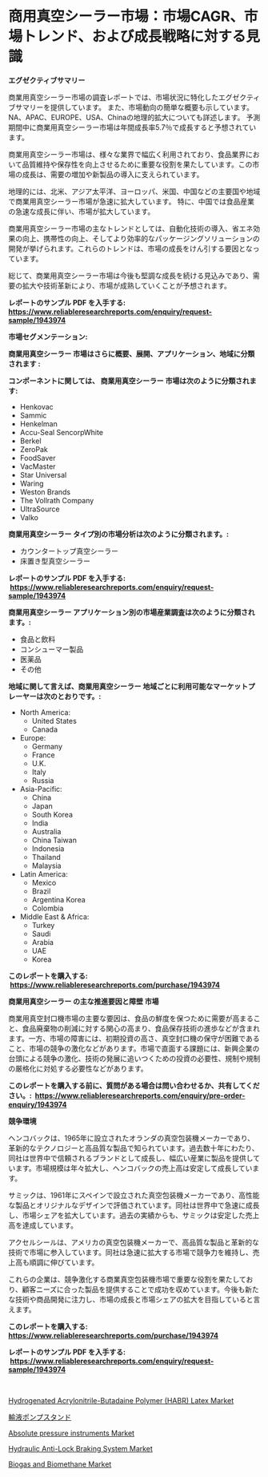 <p><h1>商用真空シーラー市場：市場CAGR、市場トレンド、および成長戦略に対する見識</h1></p><p><strong>エグゼクティブサマリー</strong></p>
<p><p>商業用真空シーラー市場の調査レポートでは、市場状況に特化したエグゼクティブサマリーを提供しています。 また、市場動向の簡単な概要も示しています。 NA、APAC、EUROPE、USA、Chinaの地理的拡大についても詳述します。 予測期間中に商業用真空シーラー市場は年間成長率5.7％で成長すると予想されています。</p><p>商業用真空シーラー市場は、様々な業界で幅広く利用されており、食品業界において品質維持や保存性を向上させるために重要な役割を果たしています。この市場の成長は、需要の増加や新製品の導入に支えられています。</p><p>地理的には、北米、アジア太平洋、ヨーロッパ、米国、中国などの主要国や地域で商業用真空シーラー市場が急速に拡大しています。 特に、中国では食品産業の急速な成長に伴い、市場が拡大しています。</p><p>商業用真空シーラー市場の主なトレンドとしては、自動化技術の導入、省エネ効果の向上、携帯性の向上、そしてより効率的なパッケージングソリューションの開発が挙げられます。これらのトレンドは、市場の成長をけん引する要因となっています。</p><p>総じて、商業用真空シーラー市場は今後も堅調な成長を続ける見込みであり、需要の拡大や技術革新により、市場が成熟していくことが予想されます。</p></p>
<p><strong>レポートのサンプル PDF を入手する: <a href="https://www.reliableresearchreports.com/enquiry/request-sample/1943974">https://www.reliableresearchreports.com/enquiry/request-sample/1943974</a></strong></p>
<p><strong>市場セグメンテーション:</strong></p>
<p><strong> 商業用真空シーラー 市場はさらに概要、展開、アプリケーション、地域に分類されます :</strong></p>
<p><strong>コンポーネントに関しては、 商業用真空シーラー 市場は次のように分類されます: &nbsp;</strong></p>
<p><ul><li>Henkovac</li><li>Sammic</li><li>Henkelman</li><li>Accu-Seal SencorpWhite</li><li>Berkel</li><li>ZeroPak</li><li>FoodSaver</li><li>VacMaster</li><li>Star Universal</li><li>Waring</li><li>Weston Brands</li><li>The Vollrath Company</li><li>UltraSource</li><li>Valko</li></ul></p>
<p><strong> 商業用真空シーラー タイプ別の市場分析は次のように分類されます。:</strong></p>
<p><ul><li>カウンタートップ真空シーラー</li><li>床置き型真空シーラー</li></ul></p>
<p><strong>レポートのサンプル PDF を入手する: &nbsp;<a href="https://www.reliableresearchreports.com/enquiry/request-sample/1943974">https://www.reliableresearchreports.com/enquiry/request-sample/1943974</a></strong></p>
<p><strong> 商業用真空シーラー アプリケーション別の市場産業調査は次のように分類されます。:</strong></p>
<p><ul><li>食品と飲料</li><li>コンシューマー製品</li><li>医薬品</li><li>その他</li></ul></p>
<p><strong>地域に関して言えば、商業用真空シーラー 地域ごとに利用可能なマーケットプレーヤーは次のとおりです。:</strong></p>
<p><ul>
    <li>
        North America:
        <ul>
            <li>United States</li>
            <li>Canada</li>
        </ul>
    </li>
    <li>
        Europe:
        <ul>
            <li>Germany</li>
            <li>France</li>
            <li>U.K.</li>
            <li>Italy</li>
            <li>Russia</li>
        </ul>
    </li>
    <li>
        Asia-Pacific:
        <ul>
            <li>China</li>
            <li>Japan</li>
            <li>South Korea</li>
            <li>India</li>
            <li>Australia</li>
            <li>China Taiwan</li>
            <li>Indonesia</li>
            <li>Thailand</li>
            <li>Malaysia</li>
        </ul>
    </li>
    <li>
        Latin America:
        <ul>
            <li>Mexico</li>
            <li>Brazil</li>
            <li>Argentina Korea</li>
            <li>Colombia</li>
        </ul>
    </li>
    <li>
        Middle East & Africa:
        <ul>
            <li>Turkey</li>
            <li>Saudi</li>
            <li>Arabia</li>
            <li>UAE</li>
            <li>Korea</li>
        </ul>
    </li>
    </ul></p>
<p><strong>このレポートを購入する: &nbsp;<a href="https://www.reliableresearchreports.com/purchase/1943974">https://www.reliableresearchreports.com/purchase/1943974</a></strong></p>
<p><strong>商業用真空シーラー の主な推進要因と障壁 市場</strong></p>
<p><p>商業用真空封口機市場の主要な要因は、食品の鮮度を保つために需要が高まること、食品廃棄物の削減に対する関心の高まり、食品保存技術の進歩などが含まれます。一方、市場の障害には、初期投資の高さ、真空封口機の保守が困難であること、市場の競争の激化などがあります。市場で直面する課題には、新興企業の台頭による競争の激化、技術の発展に追いつくための投資の必要性、規制や規制の厳格化に対処する必要性などがあります。</p></p>
<p><strong>このレポートを購入する前に、質問がある場合は問い合わせるか、共有してください。:&nbsp; <a href="https://www.reliableresearchreports.com/enquiry/pre-order-enquiry/1943974">https://www.reliableresearchreports.com/enquiry/pre-order-enquiry/1943974</a></strong></p>
<p><strong>競争環境</strong></p>
<p><p>ヘンコバックは、1965年に設立されたオランダの真空包装機メーカーであり、革新的なテクノロジーと高品質な製品で知られています。過去数十年にわたり、同社は世界中で信頼されるブランドとして成長し、幅広い産業に製品を提供しています。市場規模は年々拡大し、ヘンコバックの売上高は安定して成長しています。</p><p>サミックは、1961年にスペインで設立された真空包装機メーカーであり、高性能な製品とオリジナルなデザインで評価されています。同社は世界中で急速に成長し、市場シェアを拡大しています。過去の実績からも、サミックは安定した売上高を達成しています。</p><p>アクセルシールは、アメリカの真空包装機メーカーで、高品質な製品と革新的な技術で市場に参入しています。同社は急速に拡大する市場で競争力を維持し、売上高も順調に伸びています。</p><p>これらの企業は、競争激化する商業真空包装機市場で重要な役割を果たしており、顧客ニーズに合った製品を提供することで成功を収めています。今後も新たな技術や商品開発に注力し、市場の成長と市場シェアの拡大を目指していると言えます。</p></p>
<p><strong>このレポートを購入する: &nbsp; <a href="https://www.reliableresearchreports.com/purchase/1943974">https://www.reliableresearchreports.com/purchase/1943974</a></strong></p>
<p><strong>レポートのサンプル PDF を入手する: &nbsp;<a href="https://www.reliableresearchreports.com/enquiry/request-sample/1943974">https://www.reliableresearchreports.com/enquiry/request-sample/1943974</a></strong><strong></strong></p>
<p>&nbsp;</p>
<p><p><a href="https://noble-drawer-34c.notion.site/Hydrogenated-Acrylonitrile-Butadaine-Polymer-HABR-Latex-Market-with-the-goal-of-estimating-the-mar-cd2e3a3b3bbb43d3936047dfee02bbce">Hydrogenated Acrylonitrile-Butadaine Polymer (HABR) Latex Market</a></p><p><a href="https://medium.com/@dm15982023/%E6%B3%A8%E5%85%A5%E3%83%9D%E3%83%B3%E3%83%97%E3%82%B9%E3%82%BF%E3%83%B3%E3%83%89%E5%B8%82%E5%A0%B4-%E5%B8%82%E5%A0%B4%E3%82%B7%E3%82%A7%E3%82%A2-%E5%B8%82%E5%A0%B4%E5%8B%95%E5%90%91-%E5%B0%86%E6%9D%A5%E3%81%AE%E6%88%90%E9%95%B7%E3%82%92%E6%8E%A2%E3%82%8B-3ffe359cb7fa">輸液ポンプスタンド</a></p><p><a href="https://issuu.com/reportprime-2/docs/absolute-pressure-instruments-market-size-2030.ppt">Absolute pressure instruments Market</a></p><p><a href="https://view.publitas.com/reportprime-1/hydraulic-anti-lock-braking-system-market-offers-provide-insightful-data-for-the-time-period-from-2023-to-2030-and-also-provide-analysis-based-on-application-type-and-region/">Hydraulic Anti-Lock Braking System Market</a></p><p><a href="https://github.com/bobicer/Market-Research-Report-List-2/blob/main/biogas-and-biomethane-market.md">Biogas and Biomethane Market</a></p></p>